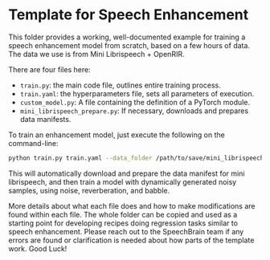 # Template for Speech Enhancement

This folder provides a working, well-documented example for training
a speech enhancement model from scratch, based on a few hours of
data. The data we use is from Mini Librispeech + OpenRIR.

There are four files here:

* `train.py`: the main code file, outlines entire training process.
* `train.yaml`: the hyperparameters file, sets all parameters of execution.
* `custom_model.py`: A file containing the definition of a PyTorch module.
* `mini_librispeech_prepare.py`: If necessary, downloads and prepares data
    manifests.

To train an enhancement model, just execute the following on the command-line:

```bash
python train.py train.yaml --data_folder /path/to/save/mini_librispeech
```

This will automatically download and prepare the data manifest for mini
librispeech, and then train a model with dynamically generated noisy
samples, using noise, reverberation, and babble.

More details about what each file does and how to make modifications
are found within each file. The whole folder can be copied and used
as a starting point for developing recipes doing regression tasks
similar to speech enhancement. Please reach out to the SpeechBrain
team if any errors are found or clarification is needed about how
parts of the template work. Good Luck!

